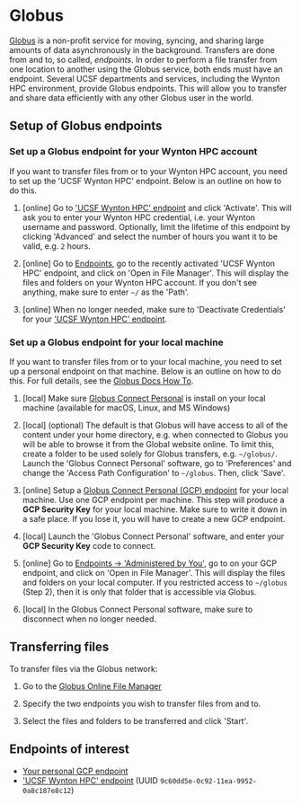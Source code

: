 # Globus

[Globus] is a non-profit service for moving, syncing, and sharing large amounts of data asynchronously in the background.  Transfers are done from and to, so called, _endpoints_.  In order to perform a file transfer from one location to another using the Globus service, both ends must have an endpoint.  Several UCSF departments and services, including the Wynton HPC environment, provide Globus endpoints.  This will allow you to transfer and share data efficiently with any other Globus user in the world.

## Setup of Globus endpoints

### Set up a Globus endpoint for your Wynton HPC account

If you want to transfer files from or to your Wynton HPC account, you need to set up the 'UCSF Wynton HPC' endpoint.  Below is an outline on how to do this.

1. [online] Go to ['UCSF Wynton HPC' endpoint] and click 'Activate'.  This will ask you to enter your Wynton HPC credential, i.e. your Wynton username and password.  Optionally, limit the lifetime of this endpoint by clicking 'Advanced' and select the number of hours you want it to be valid, e.g. `2` hours.

2. [online] Go to [Endpoints](https://app.globus.org/endpoints), go to the recently activated 'UCSF Wynton HPC' endpoint, and click on 'Open in File Manager'.  This will display the files and folders on your Wynton HPC account.  If you don't see anything, make sure to enter `~/` as the 'Path'.

3. [online] When no longer needed, make sure to 'Deactivate Credentials' for your ['UCSF Wynton HPC' endpoint].


### Set up a Globus endpoint for your local machine

If you want to transfer files from or to your local machine, you need to set up a personal endpoint on that machine.  Below is an outline on how to do this.  For full details, see the [Globus Docs How To](https://docs.globus.org/how-to/).

1. [local] Make sure [Globus Connect Personal] is install on your local machine (available for macOS, Linux, and MS Windows)

2. [local] (optional) The default is that Globus will have access to all of the content under your home directory, e.g. when connected to Globus you will be able to browse it from the Global website online.  To limit this, create a folder to be used solely for Globus transfers, e.g. `~/globus/`.  Launch the 'Globus Connect Personal' software, go to 'Preferences' and change the 'Access Path Configuration' to `~/globus`. Then, click 'Save'.

3. [online] Setup a [Globus Connect Personal (GCP) endpoint] for your local machine. Use one GCP endpoint per machine.  This step will produce a **GCP Security Key** for your local machine.  Make sure to write it down in a safe place.  If you lose it, you will have to create a new GCP endpoint.

4. [local] Launch the 'Globus Connect Personal' software, and enter your **GCP Security Key** code to connect.

5. [online] Go to [Endpoints -> 'Administered by You'](https://app.globus.org/endpoints?scope=administered-by-me), go to on your GCP endpoint, and click on 'Open in File Manager'.  This will display the files and folders on your local computer.  If you restricted access to `~/globus` (Step 2), then it is only that folder that is accessible via Globus.

6. [local] In the Globus Connect Personal software, make sure to disconnect when no longer needed.


## Transferring files

To transfer files via the Globus network:

1. Go to the [Globus Online File Manager](https://app.globus.org/file-manager)

2. Specify the two endpoints you wish to transfer files from and to.

3. Select the files and folders to be transferred and click 'Start'.





## Endpoints of interest

* [Your personal GCP endpoint](https://app.globus.org/endpoints?scope=administered-by-me)
* ['UCSF Wynton HPC' endpoint](https://app.globus.org/file-manager/collections/9c60dd5e-0c92-11ea-9952-0a8c187e8c12/overview) (UUID `9c60dd5e-0c92-11ea-9952-0a8c187e8c12`)


[Globus]: https://www.globus.org/
[Globus Connect Personal]: https://www.globus.org/globus-connect-personal
[Globus Connect Personal (GCP) endpoint]: https://app.globus.org/file-manager/gcp
['UCSF Wynton HPC' endpoint]: https://app.globus.org/file-manager/collections/9c60dd5e-0c92-11ea-9952-0a8c187e8c12/overview

